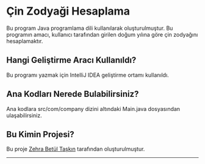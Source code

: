 # Çin Zodyaği Hesaplama

Bu program Java programlama dili kullanılarak oluşturulmuştur. Bu programın amacı, kullanıcı tarafından girilen doğum yılına göre çin zodyağını hesaplamaktır.

## Hangi Geliştirme Aracı Kullanıldı?

Bu programı yazmak için IntelliJ IDEA geliştirme ortamı kullanıldı.

## Ana Kodları Nerede Bulabilirsiniz?

Ana kodlara src/com/company dizini altındaki Main.java dosyasından ulaşabilirsiniz.

## Bu Kimin Projesi?

Bu proje [Zehra Betül Taşkın](https://github.com/zehrabetultaskin/) tarafından oluşturulmuştur.

----
